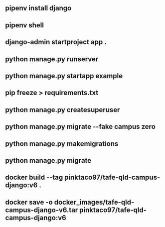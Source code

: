 <!-- Useful Commands -->

## pipenv install django

## pipenv shell

## django-admin startproject app .

## python manage.py runserver

## python manage.py startapp example

## pip freeze > requirements.txt

<!-- Django Comands -->

## python manage.py createsuperuser

## python manage.py migrate --fake campus zero

## python manage.py makemigrations

## python manage.py migrate

<!-- Docker Commands -->

## docker build --tag pinktaco97/tafe-qld-campus-django:v6 .

## docker save -o docker_images/tafe-qld-campus-django-v6.tar pinktaco97/tafe-qld-campus-django:v6
